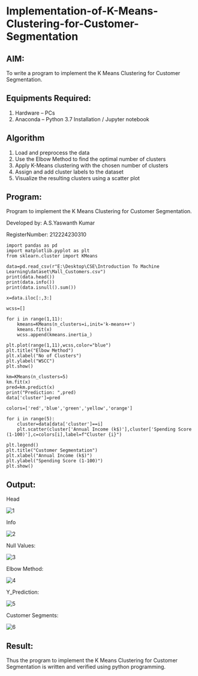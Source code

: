 # Implementation-of-K-Means-Clustering-for-Customer-Segmentation

## AIM:
To write a program to implement the K Means Clustering for Customer Segmentation.

## Equipments Required:
1. Hardware – PCs
2. Anaconda – Python 3.7 Installation / Jupyter notebook

## Algorithm
1. Load and preprocess the data  
2. Use the Elbow Method to find the optimal number of clusters  
3. Apply K-Means clustering with the chosen number of clusters  
4. Assign and add cluster labels to the dataset  
5. Visualize the resulting clusters using a scatter plot

## Program:

Program to implement the K Means Clustering for Customer Segmentation.

Developed by: A.S.Yaswanth Kumar

RegisterNumber: 212224230310

```
import pandas as pd
import matplotlib.pyplot as plt
from sklearn.cluster import KMeans

data=pd.read_csv(r"E:\Desktop\CSE\Introduction To Machine Learning\dataset\Mall_Customers.csv")
print(data.head())
print(data.info())
print(data.isnull().sum())

x=data.iloc[:,3:]

wcss=[]

for i in range(1,11):
    kmeans=KMeans(n_clusters=i,init='k-means++')
    kmeans.fit(x)
    wcss.append(kmeans.inertia_)

plt.plot(range(1,11),wcss,color="blue")
plt.title("Elbow Method")
plt.xlabel("No of Clusters")
plt.ylabel("WSCC")
plt.show()

km=KMeans(n_clusters=5)
km.fit(x)
pred=km.predict(x)
print("Prediction: ",pred)
data['cluster']=pred

colors=['red','blue','green','yellow','orange']

for i in range(5):
    cluster=data[data['cluster']==i]
    plt.scatter(cluster['Annual Income (k$)'],cluster['Spending Score (1-100)'],c=colors[i],label=f"Cluster {i}")

plt.legend()
plt.title("Customer Segmentation")
plt.xlabel("Annual Income (k$)")
plt.ylabel("Spending Score (1-100)")
plt.show()

```

## Output:

Head

![1](https://github.com/user-attachments/assets/cb2a9574-56a9-4638-99be-e831337c3c96)

Info

![2](https://github.com/user-attachments/assets/00083bb2-78b7-4188-901d-a385243e4b31)

Null Values:

![3](https://github.com/user-attachments/assets/21f61412-8bbd-45b5-9360-ff5770af801f)

Elbow Method:

![4](https://github.com/user-attachments/assets/904d7a16-81e4-42a1-aa92-fa46b008819f)

Y_Prediction:

![5](https://github.com/user-attachments/assets/411414b4-c6bb-4a59-a2f0-c7105a3ec19d)

Customer Segments:

![6](https://github.com/user-attachments/assets/dc9705cc-38e8-43c1-bbf2-11c276a7e8eb)

## Result:
Thus the program to implement the K Means Clustering for Customer Segmentation is written and verified using python programming.
